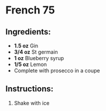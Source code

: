 # French 75

## Ingredients:
- **1.5 oz** Gin
- **3/4 oz** St germain
- **1 oz** Blueberry syrup
- **1/5 oz** Lemon
- Complete with prosecco in a coupe

## Instructions:
1. Shake with ice
